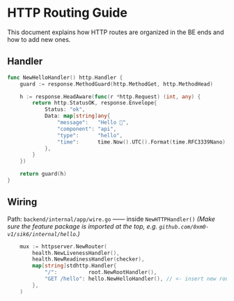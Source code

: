 # HTTP Routing Guide

This document explains how HTTP routes are organized in the BE ends and how to add new ones.

## Handler

```go
func NewHelloHandler() http.Handler {
	guard := response.MethodGuard(http.MethodGet, http.MethodHead)

	h := response.HeadAware(func(r *http.Request) (int, any) {
		return http.StatusOK, response.Envelope{
			Status: "ok",
			Data: map[string]any{
				"message":   "Hello 👋",
				"component": "api",
				"type":      "hello",
				"time":      time.Now().UTC().Format(time.RFC3339Nano),
			},
		}
	})

	return guard(h)
}
```

## Wiring

Path: `backend/internal/app/wire.go` —— inside `NewHTTPHandler()` 
_(Make sure the feature package is imported at the top, e.g. `github.com/0xm0-v1/sik6/internal/hello`.)_

```go
	mux := httpserver.NewRouter(
		health.NewLivenessHandler(),
		health.NewReadinessHandler(checker),
		map[string]stdhttp.Handler{
			"/":          root.NewRootHandler(),
			"GET /hello": hello.NewHelloHandler(), // <- insert new route
		},
	)
```